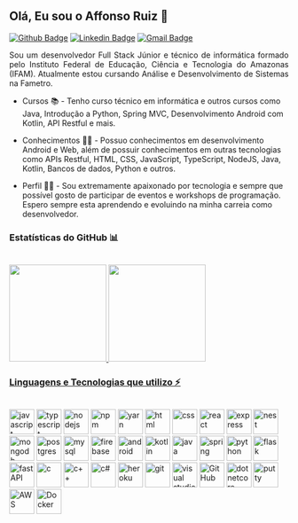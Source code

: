 ## Olá, Eu sou o Affonso Ruiz 👋

[![Github Badge](https://img.shields.io/badge/-RuizHenrique01-black?style=flat-square&logo=Github&logoColor=white&link=https://github.com/RuizHenrique01)](https://github.com/RuizHenrique01)
[![Linkedin Badge](https://img.shields.io/badge/-Affonso%20Henrique%20Ruiz%20Jurema-blue?style=flat-square&logo=Linkedin&logoColor=white&link=https://www.linkedin.com/in/affonso-henrique-ruiz-jurema-b8744b210/)](https://www.linkedin.com/in/affonsoruiz/)
[![Gmail Badge](https://img.shields.io/badge/-affonsohenriqueruiz@gmail.com-d93025?style=flat-square&logo=Gmail&logoColor=white&link=mailto:affonsohenriqueruiz@gmail.com)](mailto:affonsohenriqueruiz@gmail.com)

<p align=justify>
Sou um desenvolvedor Full Stack Júnior e técnico de informática formado pelo Instituto Federal de Educação, Ciência e Tecnologia do Amazonas (IFAM). Atualmente estou cursando Análise e Desenvolvimento de Sistemas na Fametro.

- Cursos :books: - Tenho curso técnico em informática e outros cursos como Java, Introdução a Python, Spring MVC, Desenvolvimento Android com Kotlin, API Restful e mais.
  
- Conhecimentos :man_teacher: - Possuo conhecimentos em desenvolvimento Android e Web, além de possuir conhecimentos em outras tecnologias como APIs Restful, HTML, CSS, JavaScript, TypeScript, NodeJS, Java, Kotlin, Bancos de dados, Python e outros.
  
- Perfil :man_technologist: - Sou extremamente apaixonado por tecnologia e sempre que possível gosto de participar de eventos e workshops de programação. Espero sempre esta aprendendo e evoluindo na minha carreia como desenvolvedor.
</p>

### Estatísticas do GitHub 📊

<br/>

<div>
<a href="https://github.com/RuizHenrique01">
<img height="175em" src="https://github-readme-stats.vercel.app/api?username=RuizHenrique01&show_icons=true&theme=radical&count_private=true&include_all_commits=true">
<img height="175em" src="https://github-readme-stats.vercel.app/api/top-langs/?username=RuizHenrique01&layout=compact&theme=radical&langs_count=10&hide=handlebars">
</div>
  
### Linguagens e Tecnologias que utilizo ⚡
 
 <br/>
   
<div style="display: inline-block;" width:"50%">
  <img height="45" alt="javascript" src="https://cdn.jsdelivr.net/gh/devicons/devicon/icons/javascript/javascript-original.svg" />
  <img height="45" alt="typescript" src="https://cdn.jsdelivr.net/gh/devicons/devicon/icons/typescript/typescript-original.svg" />
  <img height="45" alt="nodejs" src="https://cdn.jsdelivr.net/gh/devicons/devicon/icons/nodejs/nodejs-original.svg" />
  <img height="45" alt="npm" src="https://cdn.jsdelivr.net/gh/devicons/devicon/icons/npm/npm-original-wordmark.svg" />
  <img height="45" alt="yarn" src="https://cdn.jsdelivr.net/gh/devicons/devicon/icons/yarn/yarn-original-wordmark.svg" />
  <img height="45" alt="html" src="https://cdn.jsdelivr.net/gh/devicons/devicon/icons/html5/html5-original-wordmark.svg" />
  <img height="45" alt="css" src="https://cdn.jsdelivr.net/gh/devicons/devicon/icons/css3/css3-original-wordmark.svg" />
  <img height="45" alt="react" src="https://cdn.jsdelivr.net/gh/devicons/devicon/icons/react/react-original-wordmark.svg" />
  <img height="45" alt="express" src="https://cdn.jsdelivr.net/gh/devicons/devicon/icons/express/express-original.svg" />
  <img height="45" alt="nest" src="https://cdn.jsdelivr.net/gh/devicons/devicon/icons/nestjs/nestjs-plain.svg" />
  <img height="45" alt="mongodb" src="https://cdn.jsdelivr.net/gh/devicons/devicon/icons/mongodb/mongodb-original-wordmark.svg" />
  <img height="45" alt="postgres" src="https://cdn.jsdelivr.net/gh/devicons/devicon/icons/postgresql/postgresql-original-wordmark.svg" />
  <img height="45" alt="mysql" src="https://cdn.jsdelivr.net/gh/devicons/devicon/icons/mysql/mysql-original-wordmark.svg" />
  <img height="45" alt="firebase" src="https://cdn.jsdelivr.net/gh/devicons/devicon/icons/firebase/firebase-plain-wordmark.svg" />
  <img height="45" alt="android" src="https://cdn.jsdelivr.net/gh/devicons/devicon/icons/android/android-original.svg" />
  <img height="45" alt="kotlin" src="https://cdn.jsdelivr.net/gh/devicons/devicon/icons/kotlin/kotlin-original.svg" />
  <img height="45" alt="java" src="https://cdn.jsdelivr.net/gh/devicons/devicon/icons/java/java-original.svg" />
  <img height="45" alt="spring" src="https://cdn.jsdelivr.net/gh/devicons/devicon/icons/spring/spring-original.svg" />
  <img height="45" alt="python" src="https://cdn.jsdelivr.net/gh/devicons/devicon/icons/python/python-original.svg"/>
  <img height="45" alt="flask" src="https://cdn.jsdelivr.net/gh/devicons/devicon/icons/flask/flask-original.svg" />
  <img height="45" alt="fastAPI" src="https://cdn.jsdelivr.net/gh/devicons/devicon/icons/fastapi/fastapi-original-wordmark.svg" />
  <img height="45" alt="c" src="https://cdn.jsdelivr.net/gh/devicons/devicon/icons/c/c-original.svg" />
  <img height="45" alt="c++" src="https://cdn.jsdelivr.net/gh/devicons/devicon/icons/cplusplus/cplusplus-original.svg" />
  <img height="45" alt="c#" src="https://cdn.jsdelivr.net/gh/devicons/devicon/icons/csharp/csharp-original.svg" />
  <img height="45" alt="heroku" src="https://cdn.jsdelivr.net/gh/devicons/devicon/icons/heroku/heroku-plain-wordmark.svg" />
  <img height="45" alt="git" src="https://cdn.jsdelivr.net/gh/devicons/devicon/icons/git/git-plain.svg" />
  <img height="45" alt="visual studio code" src="https://cdn.jsdelivr.net/gh/devicons/devicon/icons/vscode/vscode-original.svg" />
  <img height="45" alt="GitHub" src="https://cdn.jsdelivr.net/gh/devicons/devicon/icons/github/github-original.svg" />
  <img height="45" alt="dotnetcore" src="https://cdn.jsdelivr.net/gh/devicons/devicon/icons/dotnetcore/dotnetcore-original.svg" /> 
  <img height="45" alt="putty" src="https://cdn.jsdelivr.net/gh/devicons/devicon/icons/putty/putty-original.svg" />
  <img height="45" alt="AWS" src="https://cdn.jsdelivr.net/gh/devicons/devicon/icons/amazonwebservices/amazonwebservices-original.svg" />
  <img height="45" alt="Docker" src="https://cdn.jsdelivr.net/gh/devicons/devicon/icons/docker/docker-original-wordmark.svg" />        
  </div>
  
 <br/>
